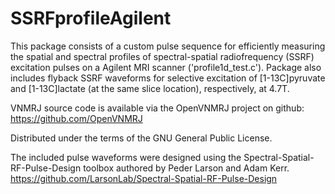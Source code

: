 # SSRFprofileAgilent

This package consists of a custom pulse sequence for efficiently measuring the spatial and spectral profiles of spectral-spatial radiofrequency (SSRF) excitation
pulses on a Agilent MRI scanner ('profile1d_test.c'). Package also includes flyback SSRF waveforms for selective excitation of [1-13C]pyruvate and [1-13C]lactate
(at the same slice location), respectively, at 4.7T. 

VNMRJ source code is available via the OpenVNMRJ project on github: https://github.com/OpenVNMRJ

Distributed under the terms of the GNU General Public License. 

The included pulse waveforms were designed using the Spectral-Spatial-RF-Pulse-Design toolbox authored by Peder Larson and Adam Kerr. 
https://github.com/LarsonLab/Spectral-Spatial-RF-Pulse-Design
